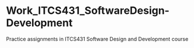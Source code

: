 # Work_ITCS431_SoftwareDesign-Development
Practice assignments in ITCS431 Software Design and Development course
